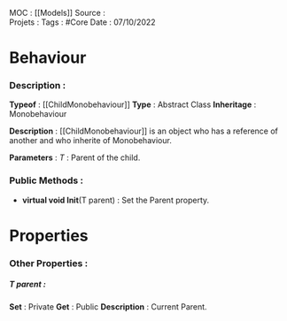 MOC : [[Models]]
Source :  
Projets : 
Tags : #Core
Date : 07/10/2022

# Behaviour 
### Description :

**Typeof** : [[ChildMonobehaviour]]
**Type** : Abstract Class
**Inheritage** : Monobehaviour

**Description** : [[ChildMonobehaviour]] is an object who has a reference of another and who inherite of Monobehaviour. 

**Parameters** : 
*T* : Parent of the child.

### Public Methods :
* **virtual void Init**(T parent) : Set the Parent property.

# Properties
### Other Properties : 

##### **T parent** :
**Set** : Private
**Get** : Public
**Description** : Current Parent.